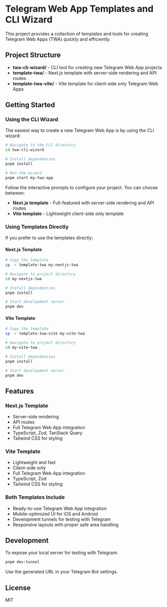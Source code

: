 # Telegram Web App Templates and CLI Wizard

This project provides a collection of templates and tools for creating Telegram Web Apps (TWA) quickly and efficiently.

## Project Structure

- **twa-cli-wizard/** - CLI tool for creating new Telegram Web App projects
- **template-twa/** - Next.js template with server-side rendering and API routes
- **template-twa-vite/** - Vite template for client-side only Telegram Web Apps

## Getting Started

### Using the CLI Wizard

The easiest way to create a new Telegram Web App is by using the CLI wizard:

```bash
# Navigate to the CLI directory
cd twa-cli-wizard

# Install dependencies
pnpm install

# Run the wizard
pnpm start my-twa-app
```

Follow the interactive prompts to configure your project. You can choose between:

- **Next.js template** - Full-featured with server-side rendering and API routes
- **Vite template** - Lightweight client-side only template

### Using Templates Directly

If you prefer to use the templates directly:

#### Next.js Template

```bash
# Copy the template
cp -r template-twa my-nextjs-twa

# Navigate to project directory
cd my-nextjs-twa

# Install dependencies
pnpm install

# Start development server
pnpm dev
```

#### Vite Template

```bash
# Copy the template
cp -r template-twa-vite my-vite-twa

# Navigate to project directory
cd my-vite-twa

# Install dependencies
pnpm install

# Start development server
pnpm dev
```

## Features

### Next.js Template

- Server-side rendering
- API routes
- Full Telegram Web App integration
- TypeScript, Zod, TanStack Query
- Tailwind CSS for styling

### Vite Template

- Lightweight and fast
- Client-side only
- Full Telegram Web App integration
- TypeScript, Zod
- Tailwind CSS for styling

### Both Templates Include

- Ready-to-use Telegram Web App integration
- Mobile-optimized UI for iOS and Android
- Development tunnels for testing with Telegram
- Responsive layouts with proper safe area handling

## Development

To expose your local server for testing with Telegram:

```bash
pnpm dev:tunnel
```

Use the generated URL in your Telegram Bot settings.

## License

MIT
